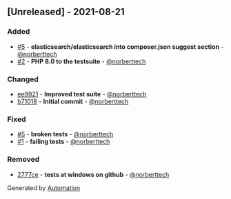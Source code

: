 ## [Unreleased] - 2021-08-21

### Added
- [#5](https://github.com/flow-php/etl-adapter-elasticsearch/pull/5) - **elasticsearch/elasticsearch into composer.json suggest section** - [@norberttech](https://github.com/norberttech)
- [#2](https://github.com/flow-php/etl-adapter-elasticsearch/pull/2) - **PHP 8.0 to the testsuite** - [@norberttech](https://github.com/norberttech)

### Changed
- [ee9921](https://github.com/flow-php/etl-adapter-elasticsearch/commit/ee9921694b99ee77ca4c047fe530e7832f9f78ac) - **Improved test suite** - [@norberttech](https://github.com/norberttech)
- [b71018](https://github.com/flow-php/etl-adapter-elasticsearch/commit/b710189a7399b0df5b253ae19abf63fc8b3c7e0f) - **Initial commit** - [@norberttech](https://github.com/norberttech)

### Fixed
- [#5](https://github.com/flow-php/etl-adapter-elasticsearch/pull/5) - **broken tests** - [@norberttech](https://github.com/norberttech)
- [#1](https://github.com/flow-php/etl-adapter-elasticsearch/pull/1) - **failing tests** - [@norberttech](https://github.com/norberttech)

### Removed
- [2777ce](https://github.com/flow-php/etl-adapter-elasticsearch/commit/2777cea6ad3165ef10c4716d7a2e86f7f34a8ac4) - **tests at windows on github** - [@norberttech](https://github.com/norberttech)

Generated by [Automation](https://github.com/aeon-php/automation)